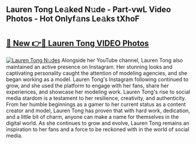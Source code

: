 ## Lauren Tong Le𝚊ked N𝚞de - Part-vwL Video Photos - Hot Onlyf𝚊ns Le𝚊ks tXhoF

# <h2><a href="http://ab67221.deff.icu/?id=Lauren+Tong">🔗 New 👉🔴 Lauren Tong VIDEO Photos</a></h2>

[![Lauren Tong N𝚞des](https://i.imgur.com/rIISA9y.gif)](http://ab67221.deff.icu/?id=Lauren+Tong)
Alongside her YouTube channel, Lauren Tong also maintained an active presence on Instagram. Her stunning looks and captivating personality caught the attention of modeling agencies, and she began working as a model. Lauren Tong's Instagram following continued to grow, and she used the platform to engage with her fans, share her experiences, and showcase her modeling work. Lauren Tong's rise to social media stardom is a testament to her resilience, creativity, and authenticity. From her humble beginnings as a gamer to her current status as a content creator and model, Lauren Tong has proven that with hard work, dedication, and a little bit of charm, anyone can make a name for themselves in the digital world. As she continues to grow and evolve, Lauren Tong remains an inspiration to her fans and a force to be reckoned with in the world of social media.
